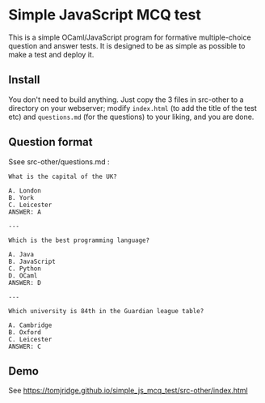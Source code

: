 # Simple JavaScript MCQ test

This is a simple OCaml/JavaScript program for formative
multiple-choice question and answer tests. It is designed to be as
simple as possible to make a test and deploy it.


## Install

You don't need to build anything. Just copy the 3 files in src-other
to a directory on your webserver; modify `index.html` (to add the
title of the test etc) and `questions.md` (for the questions) to your
liking, and you are done.


## Question format 

Ssee src-other/questions.md :

~~~
What is the capital of the UK?

A. London
B. York
C. Leicester
ANSWER: A

---

Which is the best programming language?

A. Java
B. JavaScript
C. Python
D. OCaml
ANSWER: D

---

Which university is 84th in the Guardian league table?

A. Cambridge
B. Oxford
C. Leicester
ANSWER: C

~~~


## Demo

See <https://tomjridge.github.io/simple_js_mcq_test/src-other/index.html>
